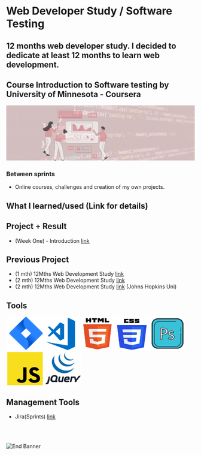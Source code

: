 # Web Developer Study / Software Testing
## 12 months web developer study. I decided to dedicate at least 12 months to learn web development.
## Course Introduction to Software testing by University of Minnesota - Coursera

![Begin Banner](/Documentation/top-1200x350.gif)

### Between sprints
* Online courses, challenges and creation of my own projects.

## What I learned/used (Link for details)
<!--
* Git & GitHub [link](https://github.com/pittyh6/JohnsHopkinsUni_html-css-and-Javascript-for-Web-Developers_2-12Mths-WebDevStudy-2022-2023/blob/master/learnedGit&GitHub.md)
* HTML 5 [link](https://github.com/pittyh6/JohnsHopkinsUni_html-css-and-Javascript-for-Web-Developers_2-12Mths-WebDevStudy-2022-2023/blob/master/learnedHTML.md)
* CSS [link](https://github.com/pittyh6/JohnsHopkinsUni_html-css-and-Javascript-for-Web-Developers_2-12Mths-WebDevStudy-2022-2023/blob/master/learnedCSS.md)
* JavaScript [link](https://github.com/pittyh6/JohnsHopkinsUni_html-css-and-Javascript-for-Web-Developers_2-12Mths-WebDevStudy-2022-2023/blob/master/learnedJAVASCRIPT.md)
* NPM [link](https://github.com/pittyh6/JohnsHopkinsUni_html-css-and-Javascript-for-Web-Developers_2-12Mths-WebDevStudy-2022-2023/blob/master/learnedNPM.md)
* Resources [link](https://github.com/pittyh6/JohnsHopkinsUni_html-css-and-Javascript-for-Web-Developers_2-12Mths-WebDevStudy-2022-2023/blob/master/learnedResources.md)
* DOM [link](https://github.com/pittyh6/JohnsHopkinsUni_html-css-and-Javascript-for-Web-Developers_2-12Mths-WebDevStudy-2022-2023/blob/master/learnedDOM.md)
* JSON [link](https://github.com/pittyh6/JohnsHopkinsUni_html-css-and-Javascript-for-Web-Developers_2-12Mths-WebDevStudy-2022-2023/blob/master/learnedJSON.md)
* JavaScript ES6/ES2015 [link](https://github.com/pittyh6/JohnsHopkinsUni_html-css-and-Javascript-for-Web-Developers_2-12Mths-WebDevStudy-2022-2023/blob/master/learnedES6-ES2015.md)
-->
## Project + Result
* (Week One) - Introduction [link](https://github.com/pittyh6/UniversityOfMinnesota_Introduction-to-Software-Testing_12Mths-WebDevStudy-2022-2023/learnedTestSoftware.md)

## Previous Project
* (1 mth) 12Mths Web Development Study [link](https://github.com/pittyh6/1-12Mths-WebDevelopmentStudy-2022-2023)
* (2 mth) 12Mths Web Development Study [link](https://github.com/pittyh6/2-12Mths-WebDevelopmentStudy-2022-2023)
* (2 mth) 12Mths Web Development Study [link](https://github.com/pittyh6/JohnsHopkinsUni_html-css-and-Javascript-for-Web-Developers_2-12Mths-WebDevStudy-2022-2023) (Johns Hopkins Uni)



## Tools
<img src= Documentation/jira.png  height="90" width="100" ><img src= Documentation/vscode.png  height="90" width="100"><img src= Documentation/html.png  height="90" width="90"><img src= Documentation/css.png  height="90" width="90"><img src= Documentation/photoshop.png  height="90" width="100"><img src= Documentation/js.png  height="90" width="100"><img src= Documentation/jquery.png  height="90" width="100">

## Management Tools
* Jira(Sprints) [link](https://github.com/pittyh6/UniversityOfMinnesota_Introduction-to-Software-Testing_12Mths-WebDevStudy-2022-2023/tree/master/Sprint)

<br>
<br>

![End Banner](/Documentation/botton-1200x350.gif)